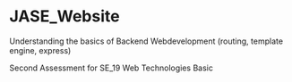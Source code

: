 # JASE_Website


Understanding the basics of Backend Webdevelopment (routing, template engine, express)

Second Assessment for SE_19 Web Technologies Basic 
